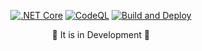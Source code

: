 <div align="center">

[![.NET Core](https://github.com/guilhermelinosp/auth-support-hub-api/actions/workflows/dotnet.yml/badge.svg)](https://github.com/guilhermelinosp/auth-support-hub-api/actions/workflows/dotnet.yml) [![CodeQL](https://github.com/guilhermelinosp/auth-support-hub-api/actions/workflows/codeql.yml/badge.svg)](https://github.com/guilhermelinosp/auth-support-hub-api/actions/workflows/codeql.yml) [![Build and Deploy](https://github.com/guilhermelinosp/authentication-support-hub-api/actions/workflows/main_authentication-supporthub-api.yml/badge.svg)](https://github.com/guilhermelinosp/authentication-support-hub-api/actions/workflows/main_authentication-supporthub-api.yml)
  
<p>🚧 It is in Development 🚧</p>
</div>
